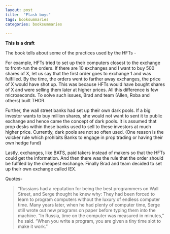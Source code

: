 ```yaml
---
layout: post
title:  "Flash boys"
tags: booksummaries
categories: booksummaries

---
```


**This is a draft**

The book tells about some of the practices used by the HFTs - 

For example, HFTs tried to set up their computers closest to the exchange to front-run the orders. If there are 10 exchanges and I want to buy 500 shares of X, let us say that the first order goes to exchange 1 and was fulfilled. By the time, the orders went to farther away exchanges, the price of X would have shot up. This was because HFTs would have bought shares of X and were selling them later at higher prices. All this difference is few microseconds. 
To solve such issues, Brad and team (Allen, Roba and others) built THOR. <Write about THOR> 

Further, the wall street banks had set up their own dark pools. If a big investor wants to buy million shares, she would not want to sent it to public exchange and hence came the concept of dark pools. 
It is assumed that prop desks within these banks used to sell to these investors at much higher price. 
Currently, dark pools are not so often used. (One reason is the volcker rule which prohibits Banks to engage in prop trading or having their own hedge fund) 

Lastly, exchanges, like BATS, paid takers instead of makers so that the HFTs could get the information. And then there was the rule that the order should be fulfiled by the cheapest exchange. 
Finally Brad and team decided to set up their own exchange called IEX.
  
<Read and write aobut VWAP and other algos>   

Quotes- 
> “Russians had a reputation for being the best programmers on Wall Street, and Serge thought he knew why: They had been forced to learn to program computers without the luxury of endless computer time. Many years later, when he had plenty of computer time, Serge still wrote out new programs on paper before typing them into the machine. “In Russia, time on the computer was measured in minutes,” he said. “When you write a program, you are given a tiny time slot to make it work.”
